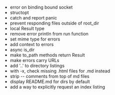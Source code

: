 - error on binding bound socket
- structopt
- catch and report panic
- prevent responding files outside of root_dir
- local Result type
- remove error println from run function
- set mime type for errors
- add context to errors
- async is_dir
- make to_path methods return Result
- make errors carry URLs
- add '..' to directory listings
- with -x, check missing .html files for .md instead
- strip -- comments from top of md files
- display README.md for dirs by default
- add a way to explicitly request an index listing
